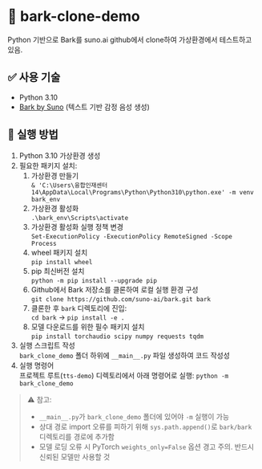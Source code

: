 # 🎤 bark-clone-demo
Python 기반으로 Bark를 suno.ai github에서 clone하여 가상환경에서 테스트하고 있음.

## ✅ 사용 기술
- Python 3.10
- [Bark by Suno](https://github.com/suno-ai/bark) (텍스트 기반 감정 음성 생성)

## 🚀 실행 방법
1. Python 3.10 가상환경 생성
2. 필요한 패키지 설치:
    1) 가상환경 만들기  
    `& 'C:\Users\융합인재센터14\AppData\Local\Programs\Python\Python310\python.exe' -m venv bark_env`
    2) 가상환경 활성화  
    `.\bark_env\Scripts\activate`
    3) 가상환경 활성화 실행 정책 변경  
    `Set-ExecutionPolicy -ExecutionPolicy RemoteSigned -Scope Process`
    4) wheel 패키지 설치  
    `pip install wheel`
    5) pip 최신버전 설치  
    `python -m pip install --upgrade pip`
    6) Github에서 Bark 저장소를 클론하여 로컬 실행 환경 구성  
    `git clone https://github.com/suno-ai/bark.git bark`
    7) 클론한 후 `bark` 디렉토리에 진입:   
    `cd bark` -> `pip install -e .`
    8) 모델 다운로드를 위한 필수 패키지 설치  
    `pip install torchaudio scipy numpy requests tqdm`
3. 실행 스크립트 작성  
    `bark_clone_demo` 폴더 하위에 `__main__.py` 파일 생성하여 코드 작성성
4. 실행 명령어  
    프로젝트 루트(`tts-demo`) 디렉토리에서 아래 명령어로 실행:
    `python -m bark_clone_demo`

> ⚠️ 참고:  
> - `__main__.py`가 `bark_clone_demo` 폴더에 있어야 `-m` 실행이 가능  
> - 상대 경로 import 오류를 피하기 위해 `sys.path.append()`로 `bark/bark` 디렉토리를 경로에 추가함  
> - 모델 로딩 오류 시 PyTorch `weights_only=False` 옵션 경고 주의. 반드시 신뢰된 모델만 사용할 것